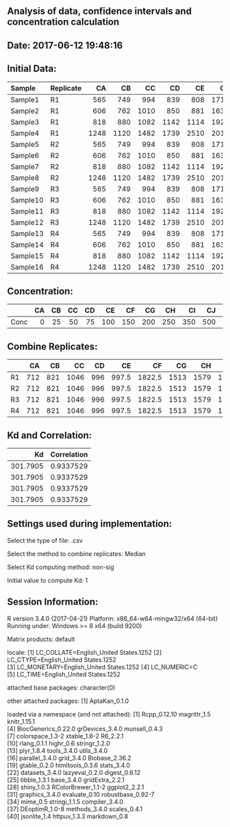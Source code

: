 Analysis of data, confidence intervals and concentration calculation
--------------------------------------------------------------------------

Date: 2017-06-12 19:48:16
-----------------------------------------

Initial Data:
-----------------------------------------

|Sample   |Replicate |   CA|   CB|   CC|   CD|   CE|   CF|   CG|   CH|   CI|   CJ|   CK|   CL|   CM|   CN| Corig|
|:--------|:---------|----:|----:|----:|----:|----:|----:|----:|----:|----:|----:|----:|----:|----:|----:|-----:|
|Sample1  |R1        |  565|  749|  994|  839|  808| 1716| 1299| 1412| 1725| 2240| 2450| 2571| 2567| 2644|  3248|
|Sample2  |R1        |  606|  762| 1010|  850|  881| 1636| 1334| 1411| 1709| 2271| 2495| 2681| 2591| 2729|  3431|
|Sample3  |R1        |  818|  880| 1082| 1142| 1114| 1929| 1692| 1746| 2176| 4524| 2822| 2762| 2922| 3261|  3823|
|Sample4  |R1        | 1248| 1120| 1482| 1739| 2510| 2010| 1780| 2639| 2209| 4408| 2957| 3192| 3401| 3484|  4243|
|Sample5  |R2        |  565|  749|  994|  839|  808| 1716| 1299| 1412| 1725| 2240| 2450| 2571| 2567| 2644|  3248|
|Sample6  |R2        |  606|  762| 1010|  850|  881| 1636| 1334| 1411| 1709| 2271| 2495| 2681| 2591| 2729|  3431|
|Sample7  |R2        |  818|  880| 1082| 1142| 1114| 1929| 1692| 1746| 2176| 4524| 2822| 2762| 2922| 3261|  3823|
|Sample8  |R2        | 1248| 1120| 1482| 1739| 2510| 2010| 1780| 2639| 2209| 4408| 2957| 3192| 3401| 3484|  4243|
|Sample9  |R3        |  565|  749|  994|  839|  808| 1716| 1299| 1412| 1725| 2240| 2450| 2571| 2567| 2644|  3248|
|Sample10 |R3        |  606|  762| 1010|  850|  881| 1636| 1334| 1411| 1709| 2271| 2495| 2681| 2591| 2729|  3431|
|Sample11 |R3        |  818|  880| 1082| 1142| 1114| 1929| 1692| 1746| 2176| 4524| 2822| 2762| 2922| 3261|  3823|
|Sample12 |R3        | 1248| 1120| 1482| 1739| 2510| 2010| 1780| 2639| 2209| 4408| 2957| 3192| 3401| 3484|  4243|
|Sample13 |R4        |  565|  749|  994|  839|  808| 1716| 1299| 1412| 1725| 2240| 2450| 2571| 2567| 2644|  3248|
|Sample14 |R4        |  606|  762| 1010|  850|  881| 1636| 1334| 1411| 1709| 2271| 2495| 2681| 2591| 2729|  3431|
|Sample15 |R4        |  818|  880| 1082| 1142| 1114| 1929| 1692| 1746| 2176| 4524| 2822| 2762| 2922| 3261|  3823|
|Sample16 |R4        | 1248| 1120| 1482| 1739| 2510| 2010| 1780| 2639| 2209| 4408| 2957| 3192| 3401| 3484|  4243|

Concentration:
-------------------------------------------------------------------------------------------

|     | CA| CB| CC| CD|  CE|  CF|  CG|  CH|  CI|  CJ|  CK|   CL|   CM|   CN|
|:----|--:|--:|--:|--:|---:|---:|---:|---:|---:|---:|---:|----:|----:|----:|
|Conc |  0| 25| 50| 75| 100| 150| 200| 250| 350| 500| 750| 1000| 1250| 1500|

Combine Replicates:
------------------------------------------------------------------------------------

|   |  CA|  CB|   CC|  CD|    CE|     CF|   CG|   CH|     CI|     CJ|     CK|     CL|     CM|   CN|
|:--|---:|---:|----:|---:|-----:|------:|----:|----:|------:|------:|------:|------:|------:|----:|
|R1 | 712| 821| 1046| 996| 997.5| 1822.5| 1513| 1579| 1950.5| 3339.5| 2658.5| 2721.5| 2756.5| 2995|
|R2 | 712| 821| 1046| 996| 997.5| 1822.5| 1513| 1579| 1950.5| 3339.5| 2658.5| 2721.5| 2756.5| 2995|
|R3 | 712| 821| 1046| 996| 997.5| 1822.5| 1513| 1579| 1950.5| 3339.5| 2658.5| 2721.5| 2756.5| 2995|
|R4 | 712| 821| 1046| 996| 997.5| 1822.5| 1513| 1579| 1950.5| 3339.5| 2658.5| 2721.5| 2756.5| 2995|

Kd and Correlation:
------------------------------------------------------------------------------------

|       Kd| Correlation|
|--------:|-----------:|
| 301.7905|   0.9337529|
| 301.7905|   0.9337529|
| 301.7905|   0.9337529|
| 301.7905|   0.9337529|

Settings used during implementation:
--------------------------------------------
Select the type of file:  .csv 

Select the method to combine replicates:  Median 

Select Kd computing method:  non-sig 

Initial value to compute Kd:  1 

Session Information:
--------------------------------------------
R version 3.4.0 (2017-04-21)
Platform: x86_64-w64-mingw32/x64 (64-bit)
Running under: Windows >= 8 x64 (build 9200)

Matrix products: default

locale:
[1] LC_COLLATE=English_United States.1252 
[2] LC_CTYPE=English_United States.1252   
[3] LC_MONETARY=English_United States.1252
[4] LC_NUMERIC=C                          
[5] LC_TIME=English_United States.1252    

attached base packages:
character(0)

other attached packages:
[1] AptaKan_0.1.0

loaded via a namespace (and not attached):
 [1] Rcpp_0.12.10        magrittr_1.5        knitr_1.15.1       
 [4] BiocGenerics_0.22.0 grDevices_3.4.0     munsell_0.4.3      
 [7] colorspace_1.3-2    xtable_1.8-2        R6_2.2.1           
[10] rlang_0.1.1         highr_0.6           stringr_1.2.0      
[13] plyr_1.8.4          tools_3.4.0         utils_3.4.0        
[16] parallel_3.4.0      grid_3.4.0          Biobase_2.36.2     
[19] gtable_0.2.0        htmltools_0.3.6     stats_3.4.0        
[22] datasets_3.4.0      lazyeval_0.2.0      digest_0.6.12      
[25] tibble_1.3.1        base_3.4.0          gridExtra_2.2.1    
[28] shiny_1.0.3         RColorBrewer_1.1-2  ggplot2_2.2.1      
[31] graphics_3.4.0      evaluate_0.10       robustbase_0.92-7  
[34] mime_0.5            stringi_1.1.5       compiler_3.4.0     
[37] DEoptimR_1.0-8      methods_3.4.0       scales_0.4.1       
[40] jsonlite_1.4        httpuv_1.3.3        markdown_0.8       




